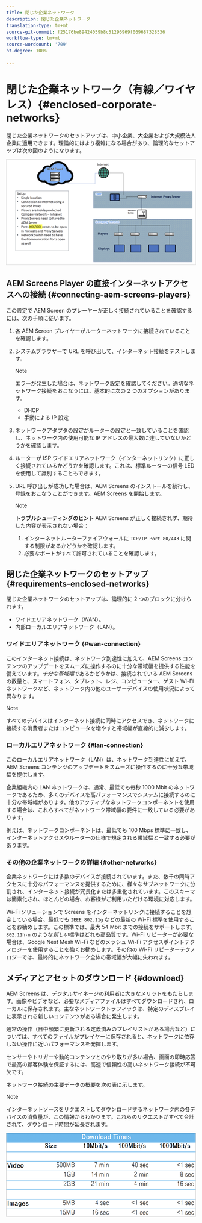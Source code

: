 ```yaml
---
title: 閉じた企業ネットワーク
description: 閉じた企業ネットワーク
translation-type: tm+mt
source-git-commit: f25176be89424059b8c51296969f069687328536
workflow-type: tm+mt
source-wordcount: '709'
ht-degree: 100%

---
```



# 閉じた企業ネットワーク（有線／ワイヤレス）{#enclosed-corporate-networks}

閉じた企業ネットワークのセットアップは、中小企業、大企業および大規模法人企業に適用できます。理論的にはより複雑になる場合があり、論理的なセットアップは次の図のようになります。

![](/help/using/assets/enclosed-network-1.png)


## AEM Screens Player の直接インターネットアクセスへの接続 {#connecting-aem-screens-players}

この設定で AEM Screen のプレーヤーが正しく接続されていることを確認するには、次の手順に従います。

1. 各 AEM Screen プレイヤーがルーターネットワークに接続されていることを確認します。
1. システムブラウザーで URL を呼び出して、インターネット接続をテストします。

   >[!NOTE]
   >エラーが発生した場合は、ネットワーク設定を確認してください。適切なネットワーク接続をおこなうには、基本的に次の 2 つのオプションがあります。
   >* DHCP
   >* 手動による IP 設定


1. ネットワークアダプタの設定がルーターの設定と一致していることを確認し、ネットワーク内の使用可能な IP アドレスの最大数に達していないかどうかを確認します。

1. ルーターが ISP ワイドエリアネットワーク（インターネットリンク）に正しく接続されているかどうかを確認します。これは、標準ルーターの信号 LED を使用して識別することもできます。
1. URL 呼び出しが成功した場合は、AEM Screens のインストールを続行し、登録をおこなうことができます。AEM Screens を開始します。

   >[!NOTE]
   >**トラブルシューティングのヒント**
   >AEM Screens が正しく接続されず、期待した内容が表示されない場合：
   >
   >1. インターネットルーターファイアウォールに `TCP/IP Port 80/443` に関する制限があるかどうかを確認します。
   >1. 必要なポートがすべて許可されていることを確認します。


## 閉じた企業ネットワークのセットアップ {#requirements-enclosed-networks}

閉じた企業ネットワークのセットアップは、論理的に 2 つのブロックに分けられます。

* ワイドエリアネットワーク（WAN）。
* 内部ローカルエリアネットワーク（LAN）。

### ワイドエリアネットワーク {#wan-connection}

このインターネット接続は、ネットワーク到達性に加えて、AEM Screens コンテンツのアップデートをスムーズに操作するのに十分な帯域幅を提供する性能を備えています。*十分な帯域幅*&#x200B;であるかどうかは、接続されている AEM Screens の数量と、スマートフォン、タブレット、レジ、コンピューター、ゲスト Wi-Fi ネットワークなど、ネットワーク内の他のユーザーデバイスの使用状況によって異なります。

>[!NOTE]
>
>すべてのデバイスはインターネット接続に同時にアクセスでき、ネットワークに接続する消費者またはコンピュータを増やすと帯域幅が直線的に減少します。

### ローカルエリアネットワーク {#lan-connection}

このローカルエリアネットワーク（LAN）は、ネットワーク到達性に加えて、AEM Screens コンテンツのアップデートをスムーズに操作するのに十分な帯域幅を提供します。

企業組織内の LAN ネットワークは、通常、最低でも毎秒 1000 Mbit のネットワークであるため、多くのデバイスを高パフォーマンスでシステムに接続するのに十分な帯域幅があります。他のアクティブなネットワークコンポーネントを使用する場合は、これらすべてがネットワーク帯域幅の要件に一致している必要があります。

例えば、ネットワークコンポーネントは、最低でも 100 Mbps 標準に一致し、インターネットアクセスやルーターの仕様で規定される帯域幅と一致する必要があります。

### その他の企業ネットワークの詳細 {#other-networks}

企業ネットワークには多数のデバイスが接続されています。また、数千の同時アクセスに十分なパフォーマンスを提供するために、様々なサブネットワークに分割され、インターネット接続が冗長化または多重化されています。このスキーマは簡素化され、ほとんどの場合、お客様がご利用いただける環境に対応します。

Wi-Fi ソリューションで Screens をインターネットリンクに接続することを想定している場合、最低でも `IEEE 802.11g` などの最新の Wi-Fi 標準を使用することをお勧めします。この標準では、最大 54 Mbit までの接続をサポートします。`802.11h-n` のような&#x200B;*新しい*&#x200B;標準はどれも高品質です。Wi-Fi リピーターが必要な場合は、Google Nest Mesh Wi-Fi などのメッシュ Wi-Fi アクセスポイントテクノロジーを使用することを強くお勧めします。その他の Wi-Fi リピーターテクノロジーでは、最終的にネットワーク全体の帯域幅が大幅に失われます。

## メディアとアセットのダウンロード {#download}

AEM Screens は、デジタルサイネージの利用者に大きなメリットをもたらします。画像やビデオなど、必要なメディアファイルはすべてダウンロードされ、ローカルに保存されます。主なネットワークトラフィックは、特定のディスプレイに表示される新しいコンテンツがある場合に発生します。

通常の操作（日中頻繁に更新される定義済みのプレイリストがある場合など）については、すべてのファイルがプレイヤーに保存されると、ネットワークに依存しない操作に近いパフォーマンスを発揮します。

センサーやトリガーや動的コンテンツとのやり取りが多い場合、画面の即時応答で最高の顧客体験を保証するには、高速で信頼性の高いネットワーク接続が不可欠です。

ネットワーク接続の主要データの概要を次の表に示します。

>[!NOTE]
>
>インターネットソースをリクエストしてダウンロードするネットワーク内の各デバイスの消費量が、この情報からわかります。これらのリクエストがすべて合計されて、ダウンロード時間が延長されます。

![](/help/using/assets/enclosed-network-download.png)
